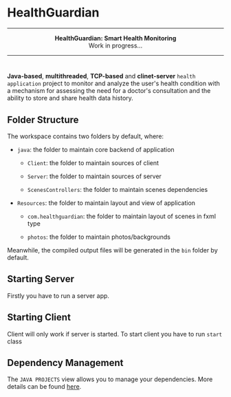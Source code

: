 # HealthGuardian

***
<div align="center">
 <b>HealthGuardian: Smart Health Monitoring</b>
 <br>Work in progress... 
</div> 

***
#

**Java-based**, **multithreaded**, **TCP-based** and **clinet-server** `health application` project to monitor and analyze the user's health condition with a mechanism for assessing the need for a doctor's consultation and the ability to store and share health data history. 

## Folder Structure

The workspace contains two folders by default, where:
* `java`: the folder to maintain core backend of application
  
   - `Client`: the folder to maintain sources of client

   -  `Server`: the folder to maintain sources of server

   -  `ScenesControllers`: the folder to maintain scenes dependencies

*  `Resources`: the folder to maintain layout and view of application

   - `com.healthguardian`: the folder to maintain layout of scenes in fxml type

   - `photos`: the folder to maintain photos/backgrounds

Meanwhile, the compiled output files will be generated in the `bin` folder by default.

## Starting Server
Firstly you have to run a server app.
 
## Starting Client
Client will only work if server is started.
To start client you have to run `start` class

## Dependency Management

The `JAVA PROJECTS` view allows you to manage your dependencies. More details can be found [here](https://github.com/microsoft/vscode-java-dependency#manage-dependencies).
